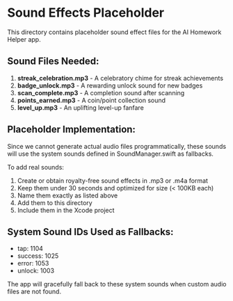 # Sound Effects Placeholder

This directory contains placeholder sound effect files for the AI Homework Helper app.

## Sound Files Needed:

1. **streak_celebration.mp3** - A celebratory chime for streak achievements
2. **badge_unlock.mp3** - A rewarding unlock sound for new badges
3. **scan_complete.mp3** - A completion sound after scanning
4. **points_earned.mp3** - A coin/point collection sound
5. **level_up.mp3** - An uplifting level-up fanfare

## Placeholder Implementation:

Since we cannot generate actual audio files programmatically, these sounds will use the system sounds defined in SoundManager.swift as fallbacks. 

To add real sounds:
1. Create or obtain royalty-free sound effects in .mp3 or .m4a format
2. Keep them under 30 seconds and optimized for size (< 100KB each)
3. Name them exactly as listed above
4. Add them to this directory
5. Include them in the Xcode project

## System Sound IDs Used as Fallbacks:
- tap: 1104
- success: 1025  
- error: 1053
- unlock: 1003

The app will gracefully fall back to these system sounds when custom audio files are not found.